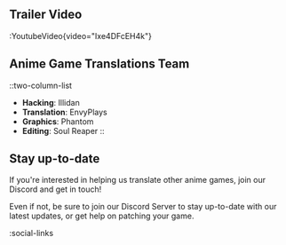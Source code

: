 ## Trailer Video
:YoutubeVideo{video="Ixe4DFcEH4k"}

## Anime Game Translations Team
::two-column-list
- **Hacking**: Illidan
- **Translation**: EnvyPlays
- **Graphics**: Phantom
- **Editing**: Soul Reaper
::

## Stay up-to-date
If you're interested in helping us translate other anime games, join our Discord and get in touch!

Even if not, be sure to join our Discord Server to stay up-to-date with our latest updates, or get help on patching your game.

<!-- Social media, Discord and blog buttons -->
:social-links